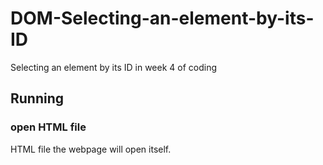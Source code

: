 # DOM-Selecting-an-element-by-its-ID
Selecting an element by its ID in week 4 of coding

## Running

### open HTML file

HTML file the webpage will open itself.
